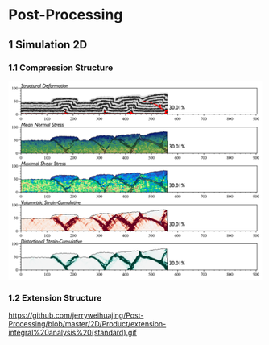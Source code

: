 # Post-Processing
## 1 Simulation 2D
### 1.1 Compression Structure
![Image text](https://github.com/jerryweihuajing/Post-Processing/blob/master/2D/Product/compression-integral%20analysis%20(standard).png)
### 1.2 Extension Structure
https://github.com/jerryweihuajing/Post-Processing/blob/master/2D/Product/extension-integral%20analysis%20(standard).gif
